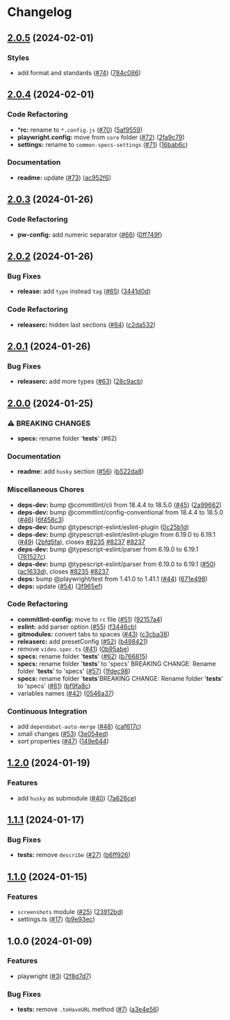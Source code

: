 # Changelog

## [2.0.5](https://github.com/Conqueror-Site-Builder/browtest/compare/v2.0.4...v2.0.5) (2024-02-01)


### Styles

* add format and standards ([#74](https://github.com/Conqueror-Site-Builder/browtest/issues/74)) ([784c086](https://github.com/Conqueror-Site-Builder/browtest/commit/784c086e6fc8095f913bf8f84ed84a933ceee86f))

## [2.0.4](https://github.com/Conqueror-Site-Builder/browtest/compare/v2.0.3...v2.0.4) (2024-02-01)


### Code Refactoring

* ***rc:** rename to `*.config.js` ([#70](https://github.com/Conqueror-Site-Builder/browtest/issues/70)) ([5af9559](https://github.com/Conqueror-Site-Builder/browtest/commit/5af9559cb2e807a26e280568bd311b8a2b0b77dd))
* **playwright.config:** move from `core` folder ([#72](https://github.com/Conqueror-Site-Builder/browtest/issues/72)) ([2fa9c79](https://github.com/Conqueror-Site-Builder/browtest/commit/2fa9c79bc356c58c96b559867eae6667faef56fd))
* **settings:** rename to `common-specs-settings` ([#71](https://github.com/Conqueror-Site-Builder/browtest/issues/71)) ([16bab6c](https://github.com/Conqueror-Site-Builder/browtest/commit/16bab6cc68250dee8d9b896729cdc9a3c2393716))


### Documentation

* **readme:** update ([#73](https://github.com/Conqueror-Site-Builder/browtest/issues/73)) ([ac952f6](https://github.com/Conqueror-Site-Builder/browtest/commit/ac952f6bb3a9432f8a997bdc0c7d82ec33af8af8))

## [2.0.3](https://github.com/Conqueror-Site-Builder/browtest/compare/v2.0.2...v2.0.3) (2024-01-26)


### Code Refactoring

* **pw-config:** add numeric separator ([#66](https://github.com/Conqueror-Site-Builder/browtest/issues/66)) ([0ff749f](https://github.com/Conqueror-Site-Builder/browtest/commit/0ff749f524b6cd79508007350479e71352862bb2))

## [2.0.2](https://github.com/Conqueror-Site-Builder/browtest/compare/v2.0.1...v2.0.2) (2024-01-26)


### Bug Fixes

* **release:** add `type` instead `tag` ([#65](https://github.com/Conqueror-Site-Builder/browtest/issues/65)) ([3441d0d](https://github.com/Conqueror-Site-Builder/browtest/commit/3441d0d3464a53f66522d15eb288c5197c87fef6))


### Code Refactoring

* **releaserc:** hidden last sections ([#64](https://github.com/Conqueror-Site-Builder/browtest/issues/64)) ([c2da532](https://github.com/Conqueror-Site-Builder/browtest/commit/c2da532476665d13dd0f30e24e6d794ac7e82d3b))

## [2.0.1](https://github.com/Conqueror-Site-Builder/browtest/compare/v2.0.0...v2.0.1) (2024-01-26)


### Bug Fixes

* **releaserc:** add more types ([#63](https://github.com/Conqueror-Site-Builder/browtest/issues/63)) ([28c9acb](https://github.com/Conqueror-Site-Builder/browtest/commit/28c9acbd629c508ecb1c06a0d536bf06a39b1f33))

## [2.0.0](https://github.com/Conqueror-Site-Builder/browtest/compare/v1.2.0...v2.0.0) (2024-01-25)


### ⚠ BREAKING CHANGES

* **specs:** rename folder '__tests__' (#62)

### Documentation

* **readme:** add `husky` section ([#56](https://github.com/Conqueror-Site-Builder/browtest/issues/56)) ([b522da8](https://github.com/Conqueror-Site-Builder/browtest/commit/b522da8d21561c2ef3da0c1e071e5d4d115107ab))


### Miscellaneous Chores

* **deps-dev:** bump @commitlint/cli from 18.4.4 to 18.5.0 ([#45](https://github.com/Conqueror-Site-Builder/browtest/issues/45)) ([2a99662](https://github.com/Conqueror-Site-Builder/browtest/commit/2a99662e89e57cc5678951738b985837af302bb7))
* **deps-dev:** bump @commitlint/config-conventional from 18.4.4 to 18.5.0 ([#46](https://github.com/Conqueror-Site-Builder/browtest/issues/46)) ([6f458c3](https://github.com/Conqueror-Site-Builder/browtest/commit/6f458c3db5885eb60b4b0d27651981b0ef4d605b))
* **deps-dev:** bump @typescript-eslint/eslint-plugin ([0c25b1d](https://github.com/Conqueror-Site-Builder/browtest/commit/0c25b1ddf376864af0b5bf6d41a37bb8033b10ad))
* **deps-dev:** bump @typescript-eslint/eslint-plugin from 6.19.0 to 6.19.1 ([#49](https://github.com/Conqueror-Site-Builder/browtest/issues/49)) ([2bfd5fa](https://github.com/Conqueror-Site-Builder/browtest/commit/2bfd5fa87ad8d1c92f953ef318cd5a6bb61009e1)), closes [#8235](https://github.com/Conqueror-Site-Builder/browtest/issues/8235) [#8237](https://github.com/Conqueror-Site-Builder/browtest/issues/8237) [#8237](https://github.com/Conqueror-Site-Builder/browtest/issues/8237)
* **deps-dev:** bump @typescript-eslint/parser from 6.19.0 to 6.19.1 ([761527c](https://github.com/Conqueror-Site-Builder/browtest/commit/761527c417adb494be2991dacb903ca92b45fa0d))
* **deps-dev:** bump @typescript-eslint/parser from 6.19.0 to 6.19.1 ([#50](https://github.com/Conqueror-Site-Builder/browtest/issues/50)) ([ac1633d](https://github.com/Conqueror-Site-Builder/browtest/commit/ac1633d8ba56c6b86bbec28b799c82a1a1ddc140)), closes [#8235](https://github.com/Conqueror-Site-Builder/browtest/issues/8235) [#8237](https://github.com/Conqueror-Site-Builder/browtest/issues/8237)
* **deps:** bump @playwright/test from 1.41.0 to 1.41.1 ([#44](https://github.com/Conqueror-Site-Builder/browtest/issues/44)) ([671e498](https://github.com/Conqueror-Site-Builder/browtest/commit/671e49837499fbb664ac3d5875d0cba99b03bc64))
* **deps:** update ([#54](https://github.com/Conqueror-Site-Builder/browtest/issues/54)) ([3f965ef](https://github.com/Conqueror-Site-Builder/browtest/commit/3f965ef148a14e40c5e5d8fbb02ecd15d2d8ff91))


### Code Refactoring

* **commitlint-config:** move to `rc` file ([#51](https://github.com/Conqueror-Site-Builder/browtest/issues/51)) ([92157a4](https://github.com/Conqueror-Site-Builder/browtest/commit/92157a4930ea58c77225b8d82ca84fc8af97bf46))
* **eslint:** add parser option ([#55](https://github.com/Conqueror-Site-Builder/browtest/issues/55)) ([f3446cb](https://github.com/Conqueror-Site-Builder/browtest/commit/f3446cbc46b6908c9436eddc0745ae278cf9e00d))
* **gitmodules:** convert tabs to spaces ([#43](https://github.com/Conqueror-Site-Builder/browtest/issues/43)) ([c3cba38](https://github.com/Conqueror-Site-Builder/browtest/commit/c3cba3801d696e49aa539fdd79acb749e58785b8))
* **releaserc:** add presetConfig ([#52](https://github.com/Conqueror-Site-Builder/browtest/issues/52)) ([b498421](https://github.com/Conqueror-Site-Builder/browtest/commit/b498421c8ec3f3f7c3b3becdb9ac28eba98408a5))
* remove `video.spec.ts` ([#41](https://github.com/Conqueror-Site-Builder/browtest/issues/41)) ([0b95abe](https://github.com/Conqueror-Site-Builder/browtest/commit/0b95abe5fd27f6d5d602fd841e283c2e2eae8d75))
* **specs:** rename folder '__tests__' ([#62](https://github.com/Conqueror-Site-Builder/browtest/issues/62)) ([b766815](https://github.com/Conqueror-Site-Builder/browtest/commit/b766815e9039c37083d62ab2aec378c3732197f0))
* **specs:** rename folder '__tests__' to 'specs' BREAKING CHANGE: Rename folder '__tests__' to 'specs' ([#57](https://github.com/Conqueror-Site-Builder/browtest/issues/57)) ([1fdec98](https://github.com/Conqueror-Site-Builder/browtest/commit/1fdec98166c284e95732df6822863d82cd33bfca))
* **specs:** rename folder '__tests__'BREAKING CHANGE: Rename folder '__tests__' to 'specs' ([#61](https://github.com/Conqueror-Site-Builder/browtest/issues/61)) ([bf9fa8c](https://github.com/Conqueror-Site-Builder/browtest/commit/bf9fa8c9989f31d8b05aa9a4926766ea3170067b))
* variables names ([#42](https://github.com/Conqueror-Site-Builder/browtest/issues/42)) ([0546a37](https://github.com/Conqueror-Site-Builder/browtest/commit/0546a37732989d186b32a91de397f58004c8a39d))


### Continuous Integration

* add `dependabot-auto-merge` ([#48](https://github.com/Conqueror-Site-Builder/browtest/issues/48)) ([caf617c](https://github.com/Conqueror-Site-Builder/browtest/commit/caf617c5f404dc62a19fd3c46ce52c936f0ec207))
* small changes ([#53](https://github.com/Conqueror-Site-Builder/browtest/issues/53)) ([3e054ed](https://github.com/Conqueror-Site-Builder/browtest/commit/3e054ed43a6df4c25fb316e9bc8a81d12bf88cbf))
* sort properties ([#47](https://github.com/Conqueror-Site-Builder/browtest/issues/47)) ([149e644](https://github.com/Conqueror-Site-Builder/browtest/commit/149e644aa9ab6dfc73880b9258cb5e06013a0015))

## [1.2.0](https://github.com/Conqueror-Site-Builder/browtest/compare/v1.1.1...v1.2.0) (2024-01-19)


### Features

* add `husky` as submodule ([#40](https://github.com/Conqueror-Site-Builder/browtest/issues/40)) ([7a626ce](https://github.com/Conqueror-Site-Builder/browtest/commit/7a626ce448f51c9ae98ab09eaac78815a9aea939))

## [1.1.1](https://github.com/Conqueror-Site-Builder/browtest/compare/v1.1.0...v1.1.1) (2024-01-17)


### Bug Fixes

* **tests:** remove `describe` ([#27](https://github.com/Conqueror-Site-Builder/browtest/issues/27)) ([b6ff926](https://github.com/Conqueror-Site-Builder/browtest/commit/b6ff92641d222528b51d3ef1428c5c7c58296434))

## [1.1.0](https://github.com/Conqueror-Site-Builder/browtest/compare/v1.0.0...v1.1.0) (2024-01-15)


### Features

* `screenshots` module ([#25](https://github.com/Conqueror-Site-Builder/browtest/issues/25)) ([23912bd](https://github.com/Conqueror-Site-Builder/browtest/commit/23912bd96d76b1e8e8ae69914f1b5743fbd1bb21))
* settings.ts ([#17](https://github.com/Conqueror-Site-Builder/browtest/issues/17)) ([b9e93ec](https://github.com/Conqueror-Site-Builder/browtest/commit/b9e93ec3a2b127df920e23a7f00d3818d87bf933))

## 1.0.0 (2024-01-09)


### Features

* playwright ([#3](https://github.com/Conqueror-Site-Builder/browtest/issues/3)) ([2f8d7d7](https://github.com/Conqueror-Site-Builder/browtest/commit/2f8d7d73b99239d54733c38c746552c38ecbe2f6))


### Bug Fixes

* **tests:** remove `.toHaveURL` method ([#7](https://github.com/Conqueror-Site-Builder/browtest/issues/7)) ([a3e4e56](https://github.com/Conqueror-Site-Builder/browtest/commit/a3e4e56f2d6972365da509cfa55b35aacfe6e33d))
